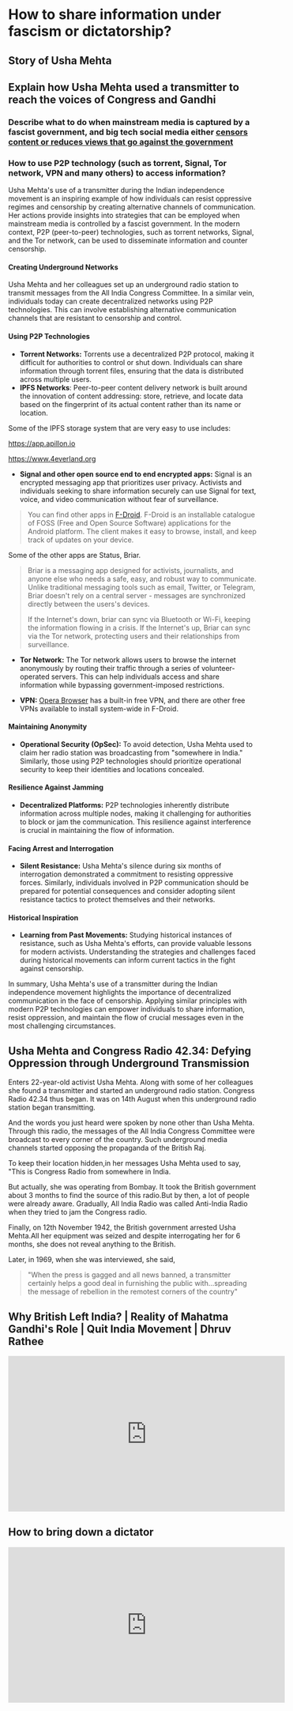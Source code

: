 # How to share information under fascism or dictatorship?

## Story of Usha Mehta

## Explain how Usha Mehta used a transmitter to reach the voices of Congress and Gandhi

### Describe what to do when mainstream media is captured by a fascist government, and big tech social media either [censors content or reduces views that go against the government](../what-do-we-need-to-decentralize-in-the-coming-years.md#de-facebook-the-internet)

### How to use P2P technology (such as torrent, Signal, Tor network, VPN and many others) to access information?

Usha Mehta's use of a transmitter during the Indian independence movement is an inspiring example of how individuals can resist oppressive regimes and censorship by creating alternative channels of communication. Her actions provide insights into strategies that can be employed when mainstream media is controlled by a fascist government. In the modern context, P2P (peer-to-peer) technologies, such as torrent networks, Signal, and the Tor network, can be used to disseminate information and counter censorship.

#### Creating Underground Networks

Usha Mehta and her colleagues set up an underground radio station to transmit messages from the All India Congress Committee. In a similar vein, individuals today can create decentralized networks using P2P technologies. This can involve establishing alternative communication channels that are resistant to censorship and control.

#### Using P2P Technologies

- **Torrent Networks:** Torrents use a decentralized P2P protocol, making it difficult for authorities to control or shut down. Individuals can share information through torrent files, ensuring that the data is distributed across multiple users.
- **IPFS Networks**: Peer-to-peer content delivery network is built around the innovation of content addressing: store, retrieve, and locate data based on the fingerprint of its actual content rather than its name or location. 

Some of the IPFS storage system that are very easy to use includes:

<https://app.apillon.io>

<https://www.4everland.org>


- **Signal and other open source end to end encrypted apps:** Signal is an encrypted messaging app that prioritizes user privacy. Activists and individuals seeking to share information securely can use Signal for text, voice, and video communication without fear of surveillance. 

> You can find other apps in [F-Droid](https://f-droid.org/en/). F-Droid is an installable catalogue of FOSS (Free and Open Source Software) applications for the Android platform. The client makes it easy to browse, install, and keep track of updates on your device.

Some of the other apps are Status, Briar.

> Briar is a messaging app designed for activists, journalists, and anyone else who needs a safe, easy, and robust way to communicate. Unlike traditional messaging tools such as email, Twitter, or Telegram, Briar doesn't rely on a central server - messages are synchronized directly between the users's devices.
>
> If the Internet's down, briar can sync via Bluetooth or Wi-Fi, keeping the information flowing in a crisis. If the Internet's up, Briar can sync via the Tor network, protecting users and their relationships from surveillance.


- **Tor Network:** The Tor network allows users to browse the internet anonymously by routing their traffic through a series of volunteer-operated servers. This can help individuals access and share information while bypassing government-imposed restrictions.

- **VPN:** [Opera Browser](https://www.opera.com) has a built-in free VPN, and there are other free VPNs available to install system-wide in F-Droid. 

#### Maintaining Anonymity

- **Operational Security (OpSec):** To avoid detection, Usha Mehta used to claim her radio station was broadcasting from "somewhere in India." Similarly, those using P2P technologies should prioritize operational security to keep their identities and locations concealed.

#### Resilience Against Jamming 

- **Decentralized Platforms:** P2P technologies inherently distribute information across multiple nodes, making it challenging for authorities to block or jam the communication. This resilience against interference is crucial in maintaining the flow of information.

#### Facing Arrest and Interrogation

- **Silent Resistance:** Usha Mehta's silence during six months of interrogation demonstrated a commitment to resisting oppressive forces. Similarly, individuals involved in P2P communication should be prepared for potential consequences and consider adopting silent resistance tactics to protect themselves and their networks.

#### Historical Inspiration

- **Learning from Past Movements:** Studying historical instances of resistance, such as Usha Mehta's efforts, can provide valuable lessons for modern activists. Understanding the strategies and challenges faced during historical movements can inform current tactics in the fight against censorship.

In summary, Usha Mehta's use of a transmitter during the Indian independence movement highlights the importance of decentralized communication in the face of censorship. Applying similar principles with modern P2P technologies can empower individuals to share information, resist oppression, and maintain the flow of crucial messages even in the most challenging circumstances.

## Usha Mehta and Congress Radio 42.34: Defying Oppression through Underground Transmission

Enters 22-year-old activist Usha Mehta. Along with some of her colleagues she found a transmitter and started an underground radio station. Congress Radio 42.34 thus began. It was on 14th August when this underground radio station began transmitting.

And the words you just heard were spoken by none other than Usha Mehta. Through this radio, the messages of the All India Congress Committee were broadcast to every corner of the country. Such underground media channels started opposing the propaganda of the British Raj.

To keep their location hidden,in her messages Usha Mehta used to say, "This is Congress Radio from somewhere in India.

But actually, she was operating from Bombay. It took the British government about 3 months to find the source of this radio.But by then, a lot of people were already aware. Gradually, All India Radio was called Anti-India Radio when they tried to jam the Congress radio. 

Finally, on 12th November 1942, the British government arrested Usha Mehta.All her equipment was seized and despite interrogating her for 6 months, she does not reveal anything to the British.

Later, in 1969, when she was interviewed, she said, 

>"When the press is gagged and all news banned, a transmitter certainly helps a good deal in furnishing the public with...spreading the message  of rebellion in the remotest corners of the country"


## Why British Left India? | Reality of Mahatma Gandhi's Role | Quit India Movement | Dhruv Rathee


<iframe width="560" height="315" src="https://www.youtube.com/embed/oZIlIludZto?si=M8XXEB_9s0AmnzlN" title="YouTube video player" frameborder="0" allow="accelerometer; autoplay; clipboard-write; encrypted-media; gyroscope; picture-in-picture; web-share" allowfullscreen></iframe>


## How to bring down a dictator

<iframe width="560" height="315" src="https://www.youtube.com/embed/utW1F-QuYq8?si=gnrNsvZLNP7BS-Zd" title="YouTube video player" frameborder="0" allow="accelerometer; autoplay; clipboard-write; encrypted-media; gyroscope; picture-in-picture; web-share" allowfullscreen></iframe>

